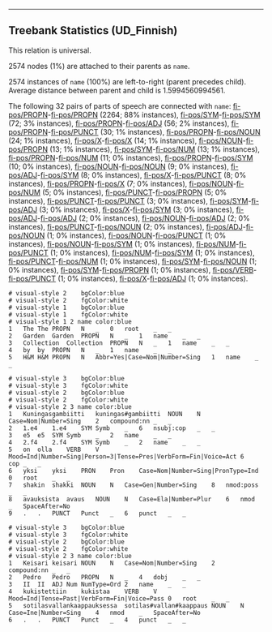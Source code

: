 

--------------------------------------------------------------------------------

## Treebank Statistics (UD_Finnish)

This relation is universal.

2574 nodes (1%) are attached to their parents as `name`.

2574 instances of `name` (100%) are left-to-right (parent precedes child).
Average distance between parent and child is 1.5994560994561.

The following 32 pairs of parts of speech are connected with `name`: [fi-pos/PROPN]()-[fi-pos/PROPN]() (2264; 88% instances), [fi-pos/SYM]()-[fi-pos/SYM]() (72; 3% instances), [fi-pos/PROPN]()-[fi-pos/ADJ]() (56; 2% instances), [fi-pos/PROPN]()-[fi-pos/PUNCT]() (30; 1% instances), [fi-pos/PROPN]()-[fi-pos/NOUN]() (24; 1% instances), [fi-pos/X]()-[fi-pos/X]() (14; 1% instances), [fi-pos/NOUN]()-[fi-pos/PROPN]() (13; 1% instances), [fi-pos/SYM]()-[fi-pos/NUM]() (13; 1% instances), [fi-pos/PROPN]()-[fi-pos/NUM]() (11; 0% instances), [fi-pos/PROPN]()-[fi-pos/SYM]() (10; 0% instances), [fi-pos/NOUN]()-[fi-pos/NOUN]() (9; 0% instances), [fi-pos/ADJ]()-[fi-pos/SYM]() (8; 0% instances), [fi-pos/X]()-[fi-pos/PUNCT]() (8; 0% instances), [fi-pos/PROPN]()-[fi-pos/X]() (7; 0% instances), [fi-pos/NOUN]()-[fi-pos/NUM]() (5; 0% instances), [fi-pos/PUNCT]()-[fi-pos/PROPN]() (5; 0% instances), [fi-pos/PUNCT]()-[fi-pos/PUNCT]() (3; 0% instances), [fi-pos/SYM]()-[fi-pos/ADJ]() (3; 0% instances), [fi-pos/X]()-[fi-pos/SYM]() (3; 0% instances), [fi-pos/ADJ]()-[fi-pos/ADJ]() (2; 0% instances), [fi-pos/NOUN]()-[fi-pos/ADJ]() (2; 0% instances), [fi-pos/PUNCT]()-[fi-pos/NOUN]() (2; 0% instances), [fi-pos/ADJ]()-[fi-pos/NOUN]() (1; 0% instances), [fi-pos/NOUN]()-[fi-pos/PUNCT]() (1; 0% instances), [fi-pos/NOUN]()-[fi-pos/SYM]() (1; 0% instances), [fi-pos/NUM]()-[fi-pos/PUNCT]() (1; 0% instances), [fi-pos/NUM]()-[fi-pos/SYM]() (1; 0% instances), [fi-pos/PUNCT]()-[fi-pos/NUM]() (1; 0% instances), [fi-pos/SYM]()-[fi-pos/NOUN]() (1; 0% instances), [fi-pos/SYM]()-[fi-pos/PROPN]() (1; 0% instances), [fi-pos/VERB]()-[fi-pos/PUNCT]() (1; 0% instances), [fi-pos/X]()-[fi-pos/ADJ]() (1; 0% instances).


~~~ conllu
# visual-style 2	bgColor:blue
# visual-style 2	fgColor:white
# visual-style 1	bgColor:blue
# visual-style 1	fgColor:white
# visual-style 1 2 name	color:blue
1	The	The	PROPN	N	_	0	root	_	_
2	Garden	Garden	PROPN	N	_	1	name	_	_
3	Collection	Collection	PROPN	N	_	1	name	_	_
4	by	by	PROPN	N	_	1	name	_	_
5	H&M	H&M	PROPN	N	Abbr=Yes|Case=Nom|Number=Sing	1	name	_	_

~~~


~~~ conllu
# visual-style 3	bgColor:blue
# visual-style 3	fgColor:white
# visual-style 2	bgColor:blue
# visual-style 2	fgColor:white
# visual-style 2 3 name	color:blue
1	Kuningasgambiitti	kuningas#gambiitti	NOUN	N	Case=Nom|Number=Sing	2	compound:nn	_	_
2	1.e4	1.e4	SYM	Symb	_	6	nsubj:cop	_	_
3	e5	e5	SYM	Symb	_	2	name	_	_
4	2.f4	2.f4	SYM	Symb	_	2	name	_	_
5	on	olla	VERB	V	Mood=Ind|Number=Sing|Person=3|Tense=Pres|VerbForm=Fin|Voice=Act	6	cop	_	_
6	yksi	yksi	PRON	Pron	Case=Nom|Number=Sing|PronType=Ind	0	root	_	_
7	shakin	shakki	NOUN	N	Case=Gen|Number=Sing	8	nmod:poss	_	_
8	avauksista	avaus	NOUN	N	Case=Ela|Number=Plur	6	nmod	_	SpaceAfter=No
9	.	.	PUNCT	Punct	_	6	punct	_	_

~~~


~~~ conllu
# visual-style 3	bgColor:blue
# visual-style 3	fgColor:white
# visual-style 2	bgColor:blue
# visual-style 2	fgColor:white
# visual-style 2 3 name	color:blue
1	Keisari	keisari	NOUN	N	Case=Nom|Number=Sing	2	compound:nn	_	_
2	Pedro	Pedro	PROPN	N	_	4	dobj	_	_
3	II	II	ADJ	Num	NumType=Ord	2	name	_	_
4	kukistettiin	kukistaa	VERB	V	Mood=Ind|Tense=Past|VerbForm=Fin|Voice=Pass	0	root	_	_
5	sotilasvallankaappauksessa	sotilas#vallan#kaappaus	NOUN	N	Case=Ine|Number=Sing	4	nmod	_	SpaceAfter=No
6	.	.	PUNCT	Punct	_	4	punct	_	_

~~~


